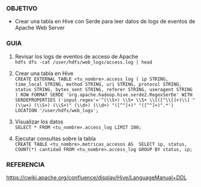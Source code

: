 ### OBJETIVO
* Crear una tabla en Hive con Serde para leer datos de logs de eventos de Apache Web Server 

### GUIA
1. Revisar los logs de eventos de acceso de Apache  
`hdfs dfs -cat /user/hdfs/web_logs/access.log | head`

2. Crear una tabla en Hive  
`CREATE EXTERNAL TABLE <tu_nombre>.access_log (
        ip STRING,
        time_local STRING,
        method STRING,
        uri STRING,
        protocol STRING,
        status STRING,
        bytes_sent STRING,
        referer STRING,
        useragent STRING
    )
    ROW FORMAT SERDE 'org.apache.hadoop.hive.serde2.RegexSerDe'
    WITH SERDEPROPERTIES ('input.regex'='^(\\S+) \\S+ \\S+ \\[([^\\[]+)\\] "(\\w+) (\\S+) (\\S+)" (\\d+) (\\d+) "([^"]+)" "([^"]+)".*')
    LOCATION '/user/hdfs/web_logs';`
    
3. Visualizar los datos  
`SELECT * FROM <tu_nombre>.access_log LIMIT 100;`

4. Ejecutar consultas sobre la tabla  
`CREATE TABLE <tu_nombre>.metricas_accesos AS 
SELECT ip, status, COUNT(*) cantidad FROM <tu_nombre>.access_log GROUP BY status, ip;`

### REFERENCIA

https://cwiki.apache.org/confluence/display/Hive/LanguageManual+DDL
